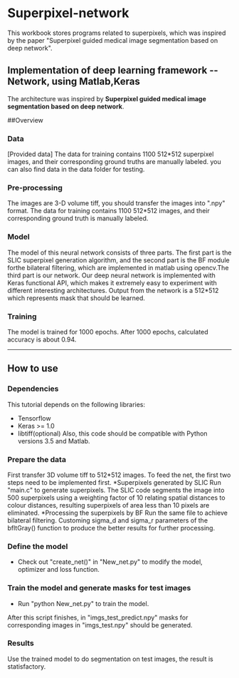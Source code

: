 # Superpixel-network
This workbook stores programs related to superpixels, which was inspired by the paper "Superpixel guided medical image segmentation based on deep network".

## Implementation of deep learning framework -- Network, using Matlab,Keras

The architecture was inspired by **Superpixel guided medical image segmentation based on deep network**.

##Overview

### Data
[Provided data]
The data for training contains 1100 512*512 superpixel images, and their corresponding ground truths are manually labeled. you can also find data in the data folder for testing.

### Pre-processing
The images are 3-D volume tiff, you should transfer the images into ".npy" format.
The data for training contains 1100 512*512 images, and their corresponding ground truth is manually labeled.

### Model
The model of this neural network consists of three parts. The first part is the SLIC superpixel generation algorithm, and the second part is the BF module forthe bilateral filtering, which are implemented in matlab using opencv.The third part is our network.
Our deep neural network is implemented with Keras functional API, which makes it extremely easy to experiment with different interesting architectures.
Output from the network is a 512*512 which represents mask that should be learned.

### Training
The model is trained for 1000 epochs.
After 1000 epochs, calculated accuracy is about 0.94.

---
## How to use
### Dependencies
This tutorial depends on the following libraries:
* Tensorflow
* Keras >= 1.0
* libtiff(optional)
Also, this code should be compatible with Python versions 3.5 and Matlab.

### Prepare the data
First transfer 3D volume tiff to 512*512 images.
To feed the net, the first two steps need to be implemented first.
*Superpixels generated by SLIC
Run "main.c" to generate superpixels.
The SLIC code segments the image into 500 superpixels using a weighting factor of 10 relating spatial distances to colour distances, resulting superpixels of area less than 10 pixels are eliminated.
*Processing the superpixels by BF 
Run the same file to achieve bilateral filtering.
Customing sigma_d and sigma_r parameters of the bfltGray() function to produce the better results for further processing.

### Define the model
* Check out "create_net()" in "New_net.py" to modify the model, optimizer and loss function.

### Train the model and generate masks for test images
* Run "python New_net.py" to train the model.

After this script finishes, in "imgs_test_predict.npy" masks for corresponding images in "imgs_test.npy" should be generated.

### Results
Use the trained model to do segmentation on test images, the result is statisfactory.
